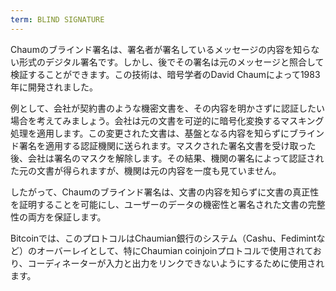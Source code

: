 ```yaml
---
term: BLIND SIGNATURE
---
```


Chaumのブラインド署名は、署名者が署名しているメッセージの内容を知らない形式のデジタル署名です。しかし、後でその署名は元のメッセージと照合して検証することができます。この技術は、暗号学者のDavid Chaumによって1983年に開発されました。

例として、会社が契約書のような機密文書を、その内容を明かさずに認証したい場合を考えてみましょう。会社は元の文書を可逆的に暗号化変換するマスキング処理を適用します。この変更された文書は、基盤となる内容を知らずにブラインド署名を適用する認証機関に送られます。マスクされた署名文書を受け取った後、会社は署名のマスクを解除します。その結果、機関の署名によって認証された元の文書が得られますが、機関は元の内容を一度も見ていません。

したがって、Chaumのブラインド署名は、文書の内容を知らずに文書の真正性を証明することを可能にし、ユーザーのデータの機密性と署名された文書の完整性の両方を保証します。

Bitcoinでは、このプロトコルはChaumian銀行のシステム（Cashu、Fedimintなど）のオーバーレイとして、特にChaumian coinjoinプロトコルで使用されており、コーディネーターが入力と出力をリンクできないようにするために使用されます。
